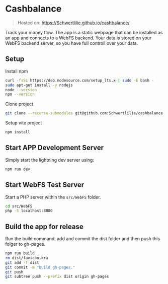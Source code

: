 # Cashbalance

> Hosted on: https://Schwertlilie.github.io/cashbalance/

Track your money flow. The app is a static webpage that can be installed as an app and connects to a WebFS backend. Your data is stored on your WebFS backend server, so you have full controll over your data.

## Setup

Install npm
```bash
curl -fsSL https://deb.nodesource.com/setup_lts.x | sudo -E bash -
sudo apt-get install -y nodejs
node --version
npm --version
```

Clone project
```bash
git clone --recurse-submodules git@github.com:Schwertlilie/cashbalance.git
```

Setup vite project
```bash
npm install
```

## Start APP Development Server

Simply start the lightning dev server using:
```bash
npm run dev
```

## Start WebFS Test Server

Start a PHP server within the `src/WebFS` folder.
```bash
cd src/WebFS
php -S localhost:8080
```

## Build the app for release

Run the build command, add and commit the dist folder and then push this folger to gh-pages.
```bash
npm run build
rm dist/favicon.kra
git add -f dist
git commit -m "Build gh-pages."
git push
git subtree push --prefix dist origin gh-pages
```